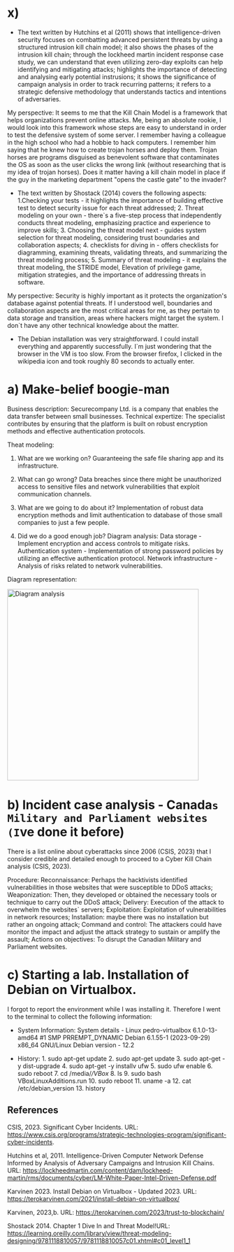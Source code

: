 # x) 

- The text written by Hutchins et al (2011) shows that intelligence-driven security focuses on combatting advanced persistent threats by using a structured intrusion kill 
chain model; it also shows the phases of the intrusion kill chain; through the lockheed martin incident response case study, we can understand that even utilizing zero-day 
exploits can help identifying and mitigating attacks; highlights the importance of detecting and analysing early potential instrusions; it shows the significance of campaign 
analysis in order to track recurring patterns; it refers to a strategic defensive methodology that understands tactics and intentions of adversaries.

My perspective: It seems to me that the Kill Chain Model is a framework that helps organizations prevent online attacks. Me, being an absolute rookie, I would look into this 
framework whose steps are easy to understand in order to test the defensive system of some server. I remember having a colleague in the high school who had a hobbie to hack 
computers. I remember him saying that he knew how to create trojan horses and deploy them. Trojan horses are programs disguised as benevolent software that contaminates the 
OS as soon as the user clicks the wrong link (without researching that is my idea of trojan horses). Does it matter having a kill chain model in place if the guy in the 
marketing department "opens the castle gate" to the invader? 

- The text written by Shostack (2014) covers the following aspects: 1.Checking your tests - it highlights the importance of building effective test to detect security issue for
each threat addressed; 2. Threat modeling on your own - there`s a five-step process that independently conducts threat modeling, emphasizing practice and experience to improve
skills; 3. Choosing the threat model next - guides system selection for threat modeling, considering trust boundaries and collaboration aspects; 4. checklists for diving in -
offers checklists for diagramming, examining threats, validating threats, and summarizing the threat modeling process; 5. Summary of threat modeling - it explains the threat
modeling, the STRIDE model, Elevation of privilege game, mitigation strategies, and the importance of addressing threats in software.

My perspective: Security is highly important as it protects the organization's database against potential threats. If I understood well, boundaries and collaboration aspects
are the most critical areas for me, as they pertain to data storage and transition, areas where hackers might target the system. I don`t have any other technical knowledge
about the matter. 

- The Debian installation was very straightforward. I could install everything and apparently successfully. I`m just wondering that the browser in the VM is too slow. From
the browser firefox, I clicked in the wikipedia icon and took roughly 80 seconds to actually enter.

# a) Make-belief boogie-man

Business description: Securecompany Ltd. is a company that enables the data transfer between small businesses.
Technical expertize: The specialist contributes by ensuring that the platform is built on robust encryption methods and effective authentication protocols. 

Theat modeling: 
1. What are we working on?
  Guaranteeing the safe file sharing app and its infrastructure.

2. What can go wrong?
  Data breaches since there might be unauthorized access to sensitive files and network vulnerabilities that exploit communication channels.

3. What are we going to do about it?
  Implementation of robust data encryption methods and limit authentication to database of those small companies to just a few people.

4. Did we do a good enough job?
  Diagram analysis: 
  Data storage - Implement encryption and access controls to mitigate risks.
  Authentication system - Implementation of strong password policies by utilizing an effective authentication protocol. 
  Network infrastructure - Analysis of risks related to network vulnerabilities.

Diagram representation:

<img width="438" alt="Diagram analysis" src="https://github.com/Student20231/Hello/assets/149126670/bae1e9e2-594c-4f89-9d5d-b55313e0d4d8">

# b) Incident case analysis - Canada`s Military and Parliament websites (I`ve done it before)
There is a list online about cyberattacks since 2006 (CSIS, 2023) that I consider credible and detailed enough to proceed to a Cyber Kill Chain analysis (CSIS, 2023).

Procedure:
Reconnaissance: Perhaps the hacktivists identified vulnerabilities in those websites that were susceptible to DDoS attacks;
Weaponization: Then, they developed or obtained the necessary tools or technique to carry out the DDoS attack;
Delivery: Execution of the attack to overwhelm the websites` servers;
Exploitation: Exploitation of vulnerabilities in network resources;
Installation: maybe there was no installation but rather an ongoing attack;
Command and control: The attackers could have monitor the impact and adjust the attack strategy to sustain or amplify the assault;
Actions on objectives: To disrupt the Canadian Military and Parliament websites.

# c) Starting a lab. Installation of Debian on Virtualbox.

I forgot to report the environment  while I was installing it. Therefore I went to the terminal to collect the following information:

- System Information:
  System details - Linux pedro-virtualbox 6.1.0-13-amd64 #1 SMP PRREMPT_DYNAMIC Debian 6.1.55-1 (2023-09-29) x86_64 GNU/Linux
  Debian version - 12.2
  
- History:
            1. sudo apt-get update
            2. sudo apt-get update
            3. sudo apt-get -y dist-upgrade
            4. sudo apt-get -y installv ufw
            5. sudo ufw enable
            6. sudo reboot
            7. cd /media/*/VBox*
            8. ls
            9. sudo bash VBoxLinuxAdditions.run
           10. sudo reboot
           11. uname -a
           12. cat /etc/debian_version
           13. history


## References 

CSIS, 2023. Significant Cyber Incidents. URL: https://www.csis.org/programs/strategic-technologies-program/significant-cyber-incidents.

Hutchins et al, 2011. Intelligence-Driven Computer Network Defense Informed by Analysis of Adversary Campaigns and Intrusion Kill Chains. 
URL: https://lockheedmartin.com/content/dam/lockheed-martin/rms/documents/cyber/LM-White-Paper-Intel-Driven-Defense.pdf

Karvinen 2023. Install Debian on Virtualbox - Updated 2023. URL: https://terokarvinen.com/2021/install-debian-on-virtualbox/

Karvinen, 2023,b. URL: https://terokarvinen.com/2023/trust-to-blockchain/

Shostack 2014. Chapter 1 Dive In and Threat Model!URL: https://learning.oreilly.com/library/view/threat-modeling-designing/9781118810057/9781118810057c01.xhtml#c01_level1_1


